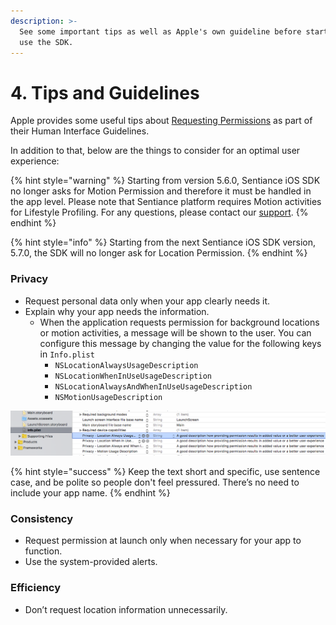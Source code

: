 ```yaml
---
description: >-
  See some important tips as well as Apple's own guideline before starting to
  use the SDK.
---
```


# 4. Tips and Guidelines

Apple provides some useful tips about [Requesting Permissions](https://developer.apple.com/design/human-interface-guidelines/ios/app-architecture/requesting-permission/) as part of their Human Interface Guidelines.

In addition to that, below are the things to consider for an optimal user experience:

{% hint style="warning" %}
Starting from version 5.6.0, Sentiance iOS SDK no longer asks for Motion Permission and therefore it must be handled in the app level. Please note that Sentiance platform requires Motion activities for Lifestyle Profiling. For any questions, please contact our [support](mailto:support@sentiance.com).
{% endhint %}

{% hint style="info" %}
Starting from the next Sentiance iOS SDK version, 5.7.0, the SDK will no longer ask for Location Permission.
{% endhint %}

### Privacy

* Request personal data only when your app clearly needs it.
* Explain why your app needs the information.
  * When the application requests permission for background locations or motion activities, a message will be shown to the user. You can configure this message by changing the value for the following keys in `Info.plist`
    * `NSLocationAlwaysUsageDescription`
    * `NSLocationWhenInUseUsageDescription`
    * `NSLocationAlwaysAndWhenInUseUsageDescription`
    * `NSMotionUsageDescription`

![](../../../.gitbook/assets/ios-plist.png)

{% hint style="success" %}
Keep the text short and specific, use sentence case, and be polite so people don't feel pressured. There’s no need to include your app name.
{% endhint %}

### Consistency

* Request permission at launch only when necessary for your app to function. 
* Use the system-provided alerts. 

### Efficiency

* Don’t request location information unnecessarily.



